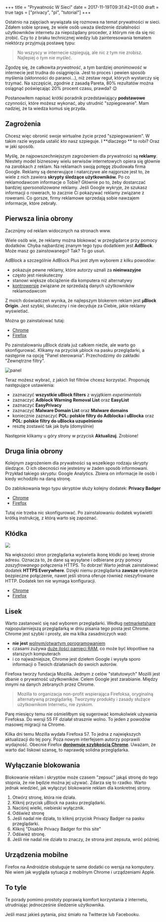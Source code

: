 +++
title = "Prywatnośc W Sieci"
date = 2017-11-19T09:31:42+01:00
draft = true
tags = ["privacy", "pl", "tutorial"]
+++
<!-- Local Variables: -->
<!-- ispell-dictionary: polish -->
<!-- End: -->

Ostatnio na zajęciach wywiązała się rozmowa na temat prywatności w sieci. Zdałem
sobie sprawę, że wiele osób uważa śledzenie działalności użytkowników internetu za
niepożądany proceder, z którym nie da się nic zrobić. Czy to z braku
technicznej wiedzy lub zainteresowania tematem niektórzy przyjmują
postawę typu:

> No wszyscy w internecie szpiegują, ale nic z tym nie zrobisz. Najlepiej o tym nie myśleć.

Zgodzę się, że całkowita *prywatność*, a tym bardziej *anonimowość*
w internecie jest trudna do osiągnięcia. Jest to proces i pewien sposób myślenia
(skłonności do paranoi...), niż zestaw reguł, których wystarczy się trzymać. Na
szczęście, zgodnie z zasadą Pareta, 80% rezultatów można osiągnąć poświęcając 20%
procent czasu, prawda? :wink:

Postanowiłem napisać krótki poradnik przedstawiający **podstawowe** czynności, które
możesz wykonać, aby utrudnić "szpiegowanie".
Mam nadziej, że ta wiedza komuś się przyda.

## Zagrożenia

Chcesz więc obronić swoje wirtualne życie przed "szpiegowaniem". W takim
razie wypada ustalić *kto* nasz szpieguje. I **dlaczego ** to robi? Oraz w jaki
sposób.

Myślę, że najpowszechniejszym zagrożeniem dla prywatności są **reklamy**.
Niestety model biznesowy wielu serwisów internetowych opiera się głównie na
zarobkach z reklam. Na reklamach swoją potęgę zbudowała firma Google. Reklamy są denerwujące i natarczywe ale najgorsze jest to, że wiele z nich zawiera **skrypty śledzące użytkowników.** Po co
reklamodawcom informacje o Tobie? Głównie po to, żeby dostarczać
bardziej *spersonalizowane* reklamy. Jeśli Google wykryje, że szukasz informacji o
rowerach, to zacznie Ci pokazywać reklamy związane z rowerami. Co gorsze, firmy
reklamowe sprzedają sobie nawzajem informacje, które zebrały.


## Pierwsza linia obrony

Zacznijmy od reklam widocznych na stronach www.

Wiele osób wie, że reklamy można blokować w przeglądarce przy pomocy
dodatków. Chyba najbardziej znanym tego typu dodatkiem jest **AdBlock**. Może
masz go zainstowanego? Tak? To go usuń.

AdBlock a szczególnie AdBlock Plus jest złym wyborem z kilku powodów:

- pokazuje pewne reklamy, które autorzy uznali za **nieinwazyjne**
- często jest nieskuteczny
- stanowi większe obciążenie dla komputera niż alternatywy
- [kontrowersje](https://www.wired.com/2016/03/heres-how-that-adblocker-youre-using-makes-money/) związane ze sprzedażą danych użytkowników reklamodawcom

Z moich doświadczeń wynika, że najlepszym blokerem reklam jest **µBlock
Origin**. Jest szybki, skuteczny i nie decyduje za Ciebie, jakie
reklamy wyświetlać.

Można go zainstalować tutaj:

- [Chrome](https://chrome.google.com/webstore/detail/ublock-origin/cjpalhdlnbpafiamejdnhcphjbkeiagm?hl=pl)
- [Firefox](https://addons.mozilla.org/pl/firefox/addon/ublock-origin/)

Po zainstalowaniu µBlock działa już całkiem nieźle, ale warto go
skonfigurować. Klikamy na przycisk µblock na pasku przeglądarki, a następnie na
opcję "Panel sterowania". Przechodzimy do zakładki "Zewnętrzne filtry".

![panel](/images/bezp-panel.png)

Teraz możesz wybrać, z jakich list filtrów chcesz korzystać. Proponuję
następujące ustawienia:

- zaznaczyć **wszystkie uBlock filters** z wyjątkiem *experimentals*
- zaznaczyć **Adblock Warning Removal List** oraz **EasyList**
- zaznaczyć **EasyPrivacy**
- zaznaczyć **Malware Domain List** oraz **Malware domains**
- koniecznie zaznaczyć **POL: polskie filtry do Adblocka i uBlocka** oraz **POL: polskie filtry do uBlocka uzupelnienie**
- resztę zostawić tak jak była (domyślnie)

Następnie klikamy u góry strony w przycisk **Aktualizuj**. Zrobione!

## Druga linia obrony

Kolejnym zagrożeniem dla prywatności są wszelkiego rodzaju skrypty śledzące.
O ich obecności nie jesteśmy w żaden sposób informowani. Przykład takiego skryptu:
Google Analytics. Zbiera on informacje ile osób i kiedy wchodziło na daną stronę.

Do zablokowania tego typu skryptów służy kolejny dodatek: **Privacy Badger**

- [Chrome](https://chrome.google.com/webstore/detail/privacy-badger/pkehgijcmpdhfbdbbnkijodmdjhbjlgp)
- [Firefox](https://addons.mozilla.org/en-US/firefox/addon/privacy-badger17/)

Tutaj nie trzeba nic skonfigurować. Po zainstalowaniu dodatek wyświetli krótką
instrukcję, z którą warto się zapoznać.



## Kłódka

![](/images/bezp-klodka.png)

Na większości stron przeglądarka wyświetla ikonę kłódki po lewej stronie adresu.
Oznacza to, że dane są wysyłane i odbierane przy pomocy *zaszyfrowanego* połączenia HTTPS. To dobrze!
Warto jednak zainstalować dodatek **HTTPS Everywhere**. Dzięki niemu przeglądarka **zawsze** wybierze bezpieczne
połączenie, nawet jeśli strona oferuje również nieszyfrowane HTTP. Dodatek ten nie wymaga konfiguracji.

- [Chrome](https://chrome.google.com/webstore/detail/https-everywhere/gcbommkclmclpchllfjekcdonpmejbdp?hl=pl)
- [Firefox](https://addons.mozilla.org/pl/firefox/addon/https-everywhere/)

## Lisek

Warto zastanowić się nad wyborem przeglądarki. Według
[netmarketshare](www.netmarketshare.com) najpopularniejszą przeglądarką w dniu
pisania tego posta jest Chrome. Chrome jest szybki i prosty, ale ma kilka
zasadniczych wad:

- **nie jest** [wolnym/otwartym oprogramowaniem](https://pl.wikipedia.org/wiki/Wolne_oprogramowanie)
- czasami zużywa [duże ilości pamięci RAM](https://blog.mozilla.org/firefox/firefox-uses-less-memory-chrome-edge-safari/), co może być kłopotliwe na starszych komputerach
- i co najważniejsze, Chrome jest dziełem Google i wysyła sporo informacji o
  Twoich działaniach do swoich autorów.

Firefoxa tworzy fundacja Mozilla. Jednym z celów "statutowych" Mozilli jest
dbanie o prywatność użytkowników. Celem Google jest zarabianie. Między innymi
na danych zebranych przez Chrome.

> Mozilla to organizacja non-profit wspierająca Firefoksa, oryginalną alternatywną przeglądarkę. Tworzymy produkty i zasady służące użytkownikom Internetu, nie zyskom.

Parę miesięcy temu nie ośmieliłbym się sugerować komukolwiek używania Firefoksa.
Do wersji 55 FF działał strasznie wolno. To jeden z powodów masowej migracji na Chrome.

Kilka dni temu Mozilla wydała Firefoxa 57. To jedna z największych aktualizacji do tej pory.
Poza nowym interfejsem autorzy poprawili wydajność. Obecnie Firefox
[**dorównuje szybkością Chrome**](https://youtu.be/YIywpvHewc0). Uważam, że warto dać liskowi szansę, to
naprawdę solidna przeglądarka.


## Wyłączanie blokowania

Blokowanie reklam i skryptów może czasem "zepsuć" jakąś stronę do tego stopnia,
że nie będzie można jej używać. Zdarza się to rzadko. Warto jednak
wiedzieć, jak wyłączyć blokowanie reklam dla konkretnej strony.

1. Otwórz stronę, która nie działa.
2. Kliknij przycisk µBlock na pasku przeglądarki.
3. Naciśnij wielki, niebieski wyłącznik.
4. Odśwież stronę
5. Jeśli nadal nie działa, to kliknij przycisk Privacy Badger na pasku przeglądarki.
6. Kliknij "Disable Privacy Badger for this site"
7. Odśwież stronę.
8. Jeśli nie nadal nie działa to znaczy, że strona jest zepsuta, wróć później.

## Urządzenia mobilne

Firefox na Androidzie obsługuje te same dodatki co wersja na komputery.
Nie wiem jak wygląda sytuacja z mobilnym Chrome i urządzeniami Apple.


## To tyle

Te porady pomimo prostoty poprawią komfort korzystania z
internetu, utrudniając jednocześnie śledzenie użytkownika.

Jeśli masz jakieś pytania, pisz śmiało na Twitterze lub Facebooku.

<br>
